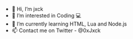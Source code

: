 - 👋 Hi, I’m jxck
- 👀 I’m interested in Coding 💻
- 🌱 I’m currently learning HTML, Lua and Node.js
- 📫 Contact me on Twitter - @0xJxck
